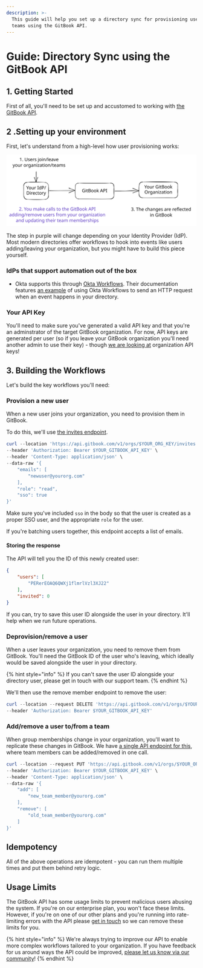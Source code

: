 ```yaml
---
description: >-
  This guide will help you set up a directory sync for provisioning users and
  teams using the GitBook API.
---
```


# Guide: Directory Sync using the GitBook API

## 1. Getting Started

First of all, you'll need to be set up and accustomed to working with [the GitBook API](https://developer.gitbook.com/getting-started/setup-guide).

## 2 .Setting up your environment

First, let's understand from a high-level how user provisioning works:

<img src="../../../.gitbook/assets/file.excalidraw.svg" alt="A high-level overview of how user provisioning works" class="gitbook-drawing">

The step in purple will change depending on your Identity Provider (IdP). Most modern directories offer workflows to hook into events like users adding/leaving your organization, but you might have to build this piece yourself.

### IdPs that support automation out of the box

* Okta supports this through [Okta Workflows](https://www.okta.com/uk/platform/workflows-new/). Their documentation features [an example](https://www.okta.com/uk/demo/workflows-template-make-api-requests-with-the-http-request-card/) of using Okta Workflows to send an HTTP request when an event happens in your directory.

### Your API Key

You'll need to make sure you've generated a valid API key and that you're an adminstrator of the target GitBook organization. For now, API keys are generated per user (so if you leave your GitBook organization you'll need another admin to use their key) - though [we are looking at](https://github.com/GitbookIO/community/discussions/30) organization API keys!

## 3. Building the Workflows

Let's build the key workflows you'll need:

### Provision a new user

When a new user joins your organization, you need to provision them in GitBook.&#x20;

To do this, we'll use [the invites endpoint](https://developer.gitbook.com/gitbook-api/resources/organizations/members).

```powershell
curl --location 'https://api.gitbook.com/v1/orgs/$YOUR_ORG_KEY/invites' \
--header 'Authorization: Bearer $YOUR_GITBOOK_API_KEY' \
--header 'Content-Type: application/json' \
--data-raw '{
    "emails": [
        "newuser@yourorg.com"
    ],
    "role": "read",
    "sso": true
}'
```

Make sure you've included `sso` in the body so that the user is created as a proper SSO user, and the appropriate `role` for the user.

If you're batching users together, this endpoint accepts a list of emails.

#### Storing the response

The API will tell you the ID of this newly created user:

```json
{
    "users": [
        "PERerEOAQ6QWXj1flmrlVzl3XJ22"
    ],
    "invited": 0
}
```

If you can, try to save this user ID alongside the user in your directory. It'll help when we run future operations.

### Deprovision/remove a user

When a user leaves your organization, you need to remove them from GitBook. You'll need the GitBook ID of the user who's leaving, which ideally would be saved alongside the user in your directory.

{% hint style="info" %}
If you can't save the user ID alongside your directory user, please get in touch with our support team.
{% endhint %}

We'll then use the remove member endpoint to remove the user:

```powershell
curl --location --request DELETE 'https://api.gitbook.com/v1/orgs/$YOUR_ORG_ID/members/$USER_ID' \
--header 'Authorization: Bearer $YOUR_GITBOOK_API_KEY'
```

### Add/remove a user to/from a team

When group memberships change in your organization, you'll want to replicate these changes in GitBook. We have [a single API endpoint for this](https://developer.gitbook.com/gitbook-api/resources/organizations/teams), where team members can be added/removed in one call.

```powershell
curl --location --request PUT 'https://api.gitbook.com/v1/orgs/$YOUR_ORG_ID/teams/$TEAM_ID/members' \
--header 'Authorization: Bearer $YOUR_GITBOOK_API_KEY' \
--header 'Content-Type: application/json' \
--data-raw '{
    "add": [
        "new_team_member@yourorg.com"
    ],
    "remove": [
        "old_team_member@yourorg.com"
    ]
}'
```

## Idempotency

All of the above operations are idempotent - you can run them multiple times and put them behind retry logic.

## Usage Limits

The GitBook API has some usage limits to prevent malicious users abusing the system. If you're on our enterprise plan, you won't face these limits. However, if you're on one of our other plans and you're running into rate-limiting errors with the API please [get in touch](mailto:sales@gitbook.com) so we can remove these limits for you.

{% hint style="info" %}
We're always trying to improve our API to enable more complex workflows tailored to your organization. If you have feedback for us around ways the API could be improved, [please let us know via our community](https://github.com/GitbookIO/community/discussions)!
{% endhint %}
